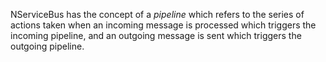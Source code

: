 NServiceBus has the concept of a _pipeline_ which refers to the series of actions taken when an incoming message is processed which triggers the incoming pipeline, and an outgoing message is sent which triggers the outgoing pipeline.
